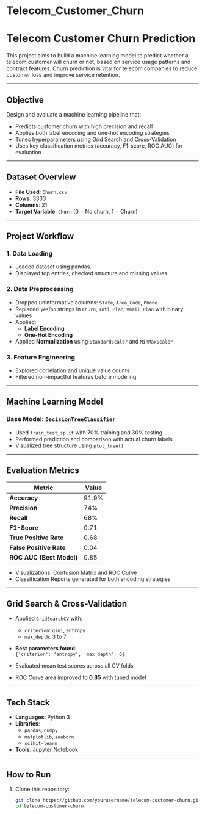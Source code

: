 # Telecom_Customer_Churn
# Telecom Customer Churn Prediction

This project aims to build a machine learning model to predict whether a telecom customer will churn or not, based on service usage patterns and contract features. Churn prediction is vital for telecom companies to reduce customer loss and improve service retention.

---

##  Objective

Design and evaluate a machine learning pipeline that:
- Predicts customer churn with high precision and recall
- Applies both label encoding and one-hot encoding strategies
- Tunes hyperparameters using Grid Search and Cross-Validation
- Uses key classification metrics (accuracy, F1-score, ROC AUC) for evaluation

---

##  Dataset Overview

- **File Used**: `Churn.csv`
- **Rows**: 3333
- **Columns**: 21
- **Target Variable**: `Churn` (0 = No churn, 1 = Churn)

---

##  Project Workflow

### 1. Data Loading
- Loaded dataset using pandas.
- Displayed top entries, checked structure and missing values.

### 2. Data Preprocessing
- Dropped uninformative columns: `State`, `Area_Code`, `Phone`
- Replaced `yes`/`no` strings in `Churn`, `Intl_Plan`, `Vmail_Plan` with binary values
- Applied:
  - **Label Encoding**
  - **One-Hot Encoding**
- Applied **Normalization** using `StandardScaler` and `MinMaxScaler`

### 3.  Feature Engineering
- Explored correlation and unique value counts
- Filtered non-impactful features before modeling

---

## Machine Learning Model

### Base Model: `DecisionTreeClassifier`
- Used `train_test_split` with 70% training and 30% testing
- Performed prediction and comparison with actual churn labels
- Visualized tree structure using `plot_tree()`

---

## Evaluation Metrics

| Metric                | Value      |
|-----------------------|------------|
| **Accuracy**          | 91.9%      |
| **Precision**         | 74%        |
| **Recall**            | 68%        |
| **F1-Score**          | 0.71       |
| **True Positive Rate**| 0.68       |
| **False Positive Rate**| 0.04      |
| **ROC AUC (Best Model)** | 0.85   |

- Visualizations: Confusion Matrix and ROC Curve
- Classification Reports generated for both encoding strategies

---

##  Grid Search & Cross-Validation

- Applied `GridSearchCV` with:
  - `criterion`: `gini`, `entropy`
  - `max_depth`: 3 to 7
- **Best parameters found**:  
  `{'criterion': 'entropy', 'max_depth': 6}`

- Evaluated mean test scores across all CV folds
- ROC Curve area improved to **0.85** with tuned model

---

## Tech Stack

- **Languages**: Python 3
- **Libraries**:
  - `pandas`, `numpy`
  - `matplotlib`, `seaborn`
  - `scikit-learn`
- **Tools**: Jupyter Notebook

---

##  How to Run

1. Clone this repository:
   ```bash
   git clone https://github.com/yourusername/telecom-customer-churn.git
   cd telecom-customer-churn

